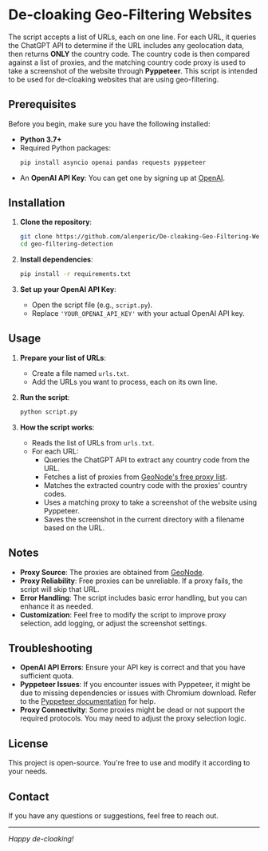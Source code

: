 # De-cloaking Geo-Filtering Websites

The script accepts a list of URLs, each on one line. For each URL, it queries the ChatGPT API to determine if the URL includes any geolocation data, then returns **ONLY** the country code. The country code is then compared against a list of proxies, and the matching country code proxy is used to take a screenshot of the website through **Pyppeteer**. This script is intended to be used for de-cloaking websites that are using geo-filtering.

## Prerequisites

Before you begin, make sure you have the following installed:

- **Python 3.7+**
- Required Python packages:
  ```bash
  pip install asyncio openai pandas requests pyppeteer
  ```
- An **OpenAI API Key**: You can get one by signing up at [OpenAI](https://platform.openai.com/).

## Installation

1. **Clone the repository**:

   ```bash
   git clone https://github.com/alenperic/De-cloaking-Geo-Filtering-Websites.git
   cd geo-filtering-detection
   ```

2. **Install dependencies**:

   ```bash
   pip install -r requirements.txt
   ```

3. **Set up your OpenAI API Key**:

   - Open the script file (e.g., `script.py`).
   - Replace `'YOUR_OPENAI_API_KEY'` with your actual OpenAI API key.

## Usage

1. **Prepare your list of URLs**:

   - Create a file named `urls.txt`.
   - Add the URLs you want to process, each on its own line.

2. **Run the script**:

   ```bash
   python script.py
   ```

3. **How the script works**:

   - Reads the list of URLs from `urls.txt`.
   - For each URL:
     - Queries the ChatGPT API to extract any country code from the URL.
     - Fetches a list of proxies from [GeoNode's free proxy list](https://geonode.com/free-proxy-list).
     - Matches the extracted country code with the proxies' country codes.
     - Uses a matching proxy to take a screenshot of the website using Pyppeteer.
     - Saves the screenshot in the current directory with a filename based on the URL.

## Notes

- **Proxy Source**: The proxies are obtained from [GeoNode](https://geonode.com/free-proxy-list).
- **Proxy Reliability**: Free proxies can be unreliable. If a proxy fails, the script will skip that URL.
- **Error Handling**: The script includes basic error handling, but you can enhance it as needed.
- **Customization**: Feel free to modify the script to improve proxy selection, add logging, or adjust the screenshot settings.

## Troubleshooting

- **OpenAI API Errors**: Ensure your API key is correct and that you have sufficient quota.
- **Pyppeteer Issues**: If you encounter issues with Pyppeteer, it might be due to missing dependencies or issues with Chromium download. Refer to the [Pyppeteer documentation](https://pyppeteer.github.io/pyppeteer/) for help.
- **Proxy Connectivity**: Some proxies might be dead or not support the required protocols. You may need to adjust the proxy selection logic.

## License

This project is open-source. You're free to use and modify it according to your needs.

## Contact

If you have any questions or suggestions, feel free to reach out.

---

*Happy de-cloaking!*
